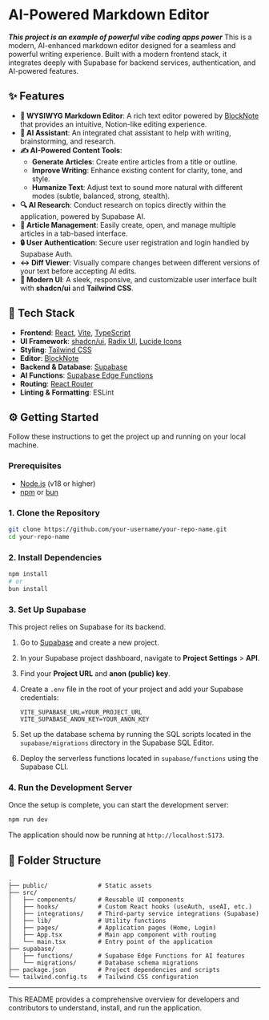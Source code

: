 # AI-Powered Markdown Editor
***This project is an example of powerful vibe coding apps power***
This is a modern, AI-enhanced markdown editor designed for a seamless and powerful writing experience. Built with a modern frontend stack, it integrates deeply with Supabase for backend services, authentication, and AI-powered features.

## ✨ Features

- **📝 WYSIWYG Markdown Editor**: A rich text editor powered by [BlockNote](https://www.blocknotejs.org/) that provides an intuitive, Notion-like editing experience.
- **🤖 AI Assistant**: An integrated chat assistant to help with writing, brainstorming, and research.
- **✍️ AI-Powered Content Tools**:
  - **Generate Articles**: Create entire articles from a title or outline.
  - **Improve Writing**: Enhance existing content for clarity, tone, and style.
  - **Humanize Text**: Adjust text to sound more natural with different modes (subtle, balanced, strong, stealth).
- **🔍 AI Research**: Conduct research on topics directly within the application, powered by Supabase AI.
- **📄 Article Management**: Easily create, open, and manage multiple articles in a tab-based interface.
- **🔒 User Authentication**: Secure user registration and login handled by Supabase Auth.
- **↔️ Diff Viewer**: Visually compare changes between different versions of your text before accepting AI edits.
- **🎨 Modern UI**: A sleek, responsive, and customizable user interface built with **shadcn/ui** and **Tailwind CSS**.

## 🚀 Tech Stack

- **Frontend**: [React](https://react.dev/), [Vite](https://vitejs.dev/), [TypeScript](https://www.typescriptlang.org/)
- **UI Framework**: [shadcn/ui](https://ui.shadcn.com/), [Radix UI](https://www.radix-ui.com/), [Lucide Icons](https://lucide.dev/)
- **Styling**: [Tailwind CSS](https://tailwindcss.com/)
- **Editor**: [BlockNote](https://www.blocknotejs.org/)
- **Backend & Database**: [Supabase](https://supabase.com/)
- **AI Functions**: [Supabase Edge Functions](https://supabase.com/docs/functions)
- **Routing**: [React Router](https://reactrouter.com/)
- **Linting & Formatting**: ESLint

## ⚙️ Getting Started

Follow these instructions to get the project up and running on your local machine.

### Prerequisites

- [Node.js](https://nodejs.org/) (v18 or higher)
- [npm](https://www.npmjs.com/) or [bun](https://bun.sh/)

### 1. Clone the Repository

```bash
git clone https://github.com/your-username/your-repo-name.git
cd your-repo-name
```

### 2. Install Dependencies

```bash
npm install
# or
bun install
```

### 3. Set Up Supabase

This project relies on Supabase for its backend.

1.  Go to [Supabase](https://supabase.com/) and create a new project.
2.  In your Supabase project dashboard, navigate to **Project Settings** > **API**.
3.  Find your **Project URL** and **anon (public) key**.
4.  Create a `.env` file in the root of your project and add your Supabase credentials:

    ```env
    VITE_SUPABASE_URL=YOUR_PROJECT_URL
    VITE_SUPABASE_ANON_KEY=YOUR_ANON_KEY
    ```

5.  Set up the database schema by running the SQL scripts located in the `supabase/migrations` directory in the Supabase SQL Editor.
6.  Deploy the serverless functions located in `supabase/functions` using the Supabase CLI.

### 4. Run the Development Server

Once the setup is complete, you can start the development server:

```bash
npm run dev
```

The application should now be running at `http://localhost:5173`.

## 📂 Folder Structure

```
.
├── public/              # Static assets
├── src/
│   ├── components/      # Reusable UI components
│   ├── hooks/           # Custom React hooks (useAuth, useAI, etc.)
│   ├── integrations/    # Third-party service integrations (Supabase)
│   ├── lib/             # Utility functions
│   ├── pages/           # Application pages (Home, Login)
│   ├── App.tsx          # Main app component with routing
│   └── main.tsx         # Entry point of the application
├── supabase/
│   ├── functions/       # Supabase Edge Functions for AI features
│   └── migrations/      # Database schema migrations
├── package.json         # Project dependencies and scripts
└── tailwind.config.ts   # Tailwind CSS configuration
```

---

This README provides a comprehensive overview for developers and contributors to understand, install, and run the application.

